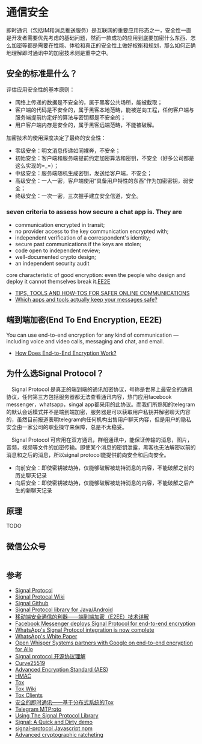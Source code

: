 # 通信安全

即时通讯（包括IM和消息推送服务）是互联网的重要应用形态之一，安全性一直是开发者需要优先考虑的基础问题，然而一款成功的应用到底要加密什么东西、怎么加密等都是需要在性能、体验和真正的安全性上做好权衡和规划，那么如何正确地理解即时通讯中的加密技术则是重中之中。

## 安全的标准是什么？

评估应用安全性的基本原则：

- 网络上传递的数据是不安全的，属于黑客公共场所，能被截取；
- 客户端的代码是不安全的，属于黑客本地范畴，能被逆向工程，任何客户端与服务端提前约定好的算法与密钥都是不安全的；
- 用户客户端内存是安全的，属于黑客远端范畴，不能被破解。

加密技术的使用深度决定了最终的安全性：

- 零级安全：明文消息传递如同裸奔，不安全；
- 初始安全：客户端和服务端提前约定加密算法和密钥，不安全（好多公司都是这么实现的=_=）；
- 中级安全：服务端随机生成密钥，发送给客户端，不安全；
- 高级安全：一人一密，客户端使用“具备用户特性的东西”作为加密密钥，弱安全；
- 终级安全：一次一密，三次握手建立安全信道，安全。

### seven criteria to assess how secure a chat app is. They are

- communication encrypted in transit;
- no provider access to the key communication encrypted with;
- independent verification of a correspondent's identity;
- secure past communications if the keys are stolen;
- code open to independent review;
- well-documented crypto design;
- an independent security audit

core characteristic of good encryption: even the people who design and deploy it cannot themselves break it.[EE2E](https://ssd.eff.org/en/module/communicating-others)

- [TIPS, TOOLS AND HOW-TOS FOR SAFER ONLINE COMMUNICATIONS](https://ssd.eff.org/)
- [Which apps and tools actually keep your messages safe?](https://www.eff.org/node/82654)

## 端到端加密(End To End Encryption, EE2E)

 You can use end-to-end encryption for any kind of communication — including voice and video calls, messaging and chat, and email.

- [How Does End-to-End Encryption Work?](https://ssd.eff.org/en/module/communicating-others)

## 为什么选Signal Protocol？

&emsp;Signal Protocol 是真正的端到端的通讯加密协议，号称是世界上最安全的通讯协议，任何第三方包括服务器都无法查看通讯内容，热门应用facebook messenger，whatsapp，singal app都采用的此协议。而我们所熟知的telegram的默认会话模式并不是端到端加密，服务器是可以获取用户私钥并解密聊天内容的，虽然目前报道表明telegram向任何机构出售用户聊天内容，但是用户的隐私安全由一家公司的职业操守来保障，总是不太稳妥。

&emsp;Signal Protocol 可应用在双方通讯，群组通讯中，能保证传输的消息，图片，音频，视频等文件的加密传输。即使某个消息的密钥泄露，黑客也无法解密以前的消息和之后的消息，所以signal protocol能提供前向安全和后向安全。

- 向前安全：即使密钥被劫持，仅能够破解被劫持消息的内容，不能破解之前的历史聊天记录
- 向后安全：即使密钥被劫持，仅能够破解被劫持消息的内容，不能破解之后产生的新聊天记录

## 原理

TODO

## 微信公众号

<img :src="$withBase('/image/qrcode_xiaperio_430.jpg')" style="width:250px;"/>

## 参考

- [Signal Protocol](https://signal.org/docs/)
- [Signal Protocal Wiki](https://en.wikipedia.org/wiki/Signal_Protocol)
- [Signal Github](https://github.com/signalapp)
- [Signal Protocol library for Java/Android](https://github.com/signalapp/libsignal-protocol-java)
- [移动端安全通信的利器——端到端加密（E2EE）技术详解](http://www.52im.net/thread-764-1-1.html)
- [Facebook Messenger deploys Signal Protocol for end-to-end encryption](https://signal.org/blog/facebook-messenger/)
- [WhatsApp's Signal Protocol integration is now complete](https://signal.org/blog/whatsapp-complete/)
- [WhatsApp's White Paper](https://www.whatsapp.com/security/WhatsApp-Security-Whitepaper.pdf)
- [Open Whisper Systems partners with Google on end-to-end encryption for Allo](https://signal.org/blog/allo/)
- [Signal protocol 开源协议理解](https://www.jianshu.com/p/e1f6f01c65f8)
- [Curve25519](https://en.wikipedia.org/wiki/Curve25519)
- [Advanced Encryption Standard (AES)](https://en.wikipedia.org/wiki/Advanced_Encryption_Standard)
- [HMAC](https://en.wikipedia.org/wiki/HMAC)
- [Tox](https://tox.chat/)
- [Tox Wiki](https://zh.wikipedia.org/wiki/Tox)
- [Tox Clients](https://tox.chat/clients.html#qtox)
- [安全的即时通讯——基于分布式系统的Tox](https://zhuanlan.zhihu.com/p/34477792)
- [Telegram MTProto](https://core.telegram.org/mtproto)
- [Using The Signal Protocol Library](https://open-whisper-systems.readme.io/docs/textsecure-java-library)
- [Signal: A Quick and Dirty demo](https://medium.com/@lvijay/signal-a-quick-and-dirty-demo-eca47d76d4f3)
- [signal-protocol Javascript npm](https://www.npmjs.com/package/signal-protocol)
- [Advanced cryptographic ratcheting](https://signal.org/blog/advanced-ratcheting/)
